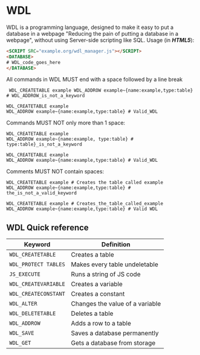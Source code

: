 # WDL
WDL is a programming language, designed to make it easy to put a database in a webpage "Reducing the pain of putting a database in a webpage", without using Server-side scripting like SQL.
Usage (in ***HTML5***):
```html 
<SCRIPT SRC="example.org/wdl_manager.js"></SCRIPT>
<DATABASE>
# WDL_code_goes_here
</DATABASE>
```
All commands in WDL MUST end with a space followed by a line break
```
 WDL_CREATETABLE example WDL_ADDROW example~{name:example,type:table} # WDL_ADDROW_is_not_a_keyword
 ```
 
 ```
 WDL_CREATETABLE example 
 WDL_ADDROW example~{name:example,type:table} # Valid_WDL
```
Commands MUST NOT only more than 1 space:
```
WDL_CREATETABLE example 
WDL_ADDROW example~{name:example, type:table} # type:table}_is_not_a_keyword
```
```
WDL_CREATETABLE example 
WDL_ADDROW example~{name:example,type:table} # Valid_WDL
```
Comments MUST NOT contain spaces:
```
WDL_CREATETABLE example # Creates the table called example
WDL_ADDROW example~{name:example,type:table} # the_is_not_a_valid_keyword
```
```
WDL_CREATETABLE example # Creates_the_table_called_example
WDL_ADDROW example~{name:example,type:table} # Valid WDL
```
## WDL Quick reference
Keyword | Definition
------- | ----------
`WDL_CREATETABLE` | Creates a table
`WDL_PROTECT TABLES` | Makes every table undeletable
`JS_EXECUTE` | Runs a string of JS code
`WDL_CREATEVARIABLE` | Creates a variable
`WDL_CREATECONSTANT` | Creates a constant
`WDL_ALTER` | Changes the value of a variable
`WDL_DELETETABLE` | Deletes a table
`WDL_ADDROW` | Adds a row to a table
`WDL_SAVE` | Saves a database permanently
`WDL_GET` | Gets a database from storage
